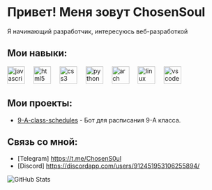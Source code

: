 # Привет!  Меня зовут ChosenSoul

Я начинающий разработчик, интересуюсь веб-разработкой

## Мои навыки:

<div align="left">
  <img src="https://cdn.jsdelivr.net/gh/devicons/devicon/icons/javascript/javascript-original.svg" height="40" alt="javascript logo"  />
  <img width="12" />
  <img src="https://cdn.jsdelivr.net/gh/devicons/devicon/icons/html5/html5-original.svg" height="40" alt="html5 logo"  />
  <img width="12" />
  <img src="https://cdn.jsdelivr.net/gh/devicons/devicon/icons/css3/css3-original.svg" height="40" alt="css3 logo"  />
  <img width="12" />
  <img src="https://skillicons.dev/icons?i=py" height="40" alt="python logo"  />
  <img width="12" />
  <img src="https://skillicons.dev/icons?i=arch" height="40" alt="arch"  />
  <img width="12" />
  <img src="https://skillicons.dev/icons?i=linux" height="40" alt="linux"  />
  <img width="12" />
  <img src="https://skillicons.dev/icons?i=vscode" height="40" alt="vscode"  />
</div>

## Мои проекты:

- [9-A-class-schedules](https://github.com/ChosenSoul/9-A-class-schedules) - Бот для расписания 9-А класса.

## Связь со мной:

- [Telegram] https://t.me/ChosenS0ul
- [Discord] https://discordapp.com/users/912451953106255894/


![GitHub Stats](https://github-readme-stats.vercel.app/api?username=ChosenSoul&show_icons=true&theme=dark&hide_border=fallse&hide_rank=false&disable_animations=false&icon_color=ffffff&locale=en&border=1)
